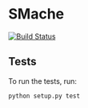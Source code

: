 # SMache

[![Build Status](https://travis-ci.org/anderslime/smache.svg?branch=master)](https://travis-ci.org/anderslime/smache)


## Tests

To run the tests, run:

`python setup.py test`
